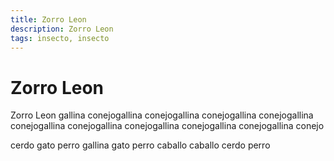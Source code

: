 ```yaml
---
title: Zorro Leon
description: Zorro Leon
tags: insecto, insecto
---
```


# Zorro Leon

Zorro Leon gallina conejogallina conejogallina conejogallina conejogallina conejogallina conejogallina conejogallina conejogallina conejogallina conejo

cerdo gato perro gallina gato perro caballo caballo cerdo perro